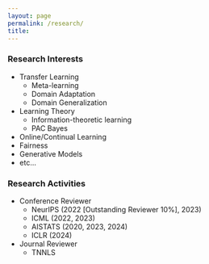 ```yaml
---
layout: page
permalink: /research/
title:
---
```

<span></span>

### Research Interests
    
 * Transfer Learning
    - Meta-learning
    - Domain Adaptation
    - Domain Generalization
* Learning Theory
    - Information-theoretic learning
    - PAC Bayes
* Online/Continual Learning
* Fairness
* Generative Models
* etc...

### Research Activities
    
 * Conference Reviewer
    - NeurIPS (2022 [Outstanding Reviewer 10%], 2023)
    - ICML (2022, 2023)
    - AISTATS (2020, 2023, 2024)
    - ICLR (2024)
* Journal Reviewer
    - TNNLS

